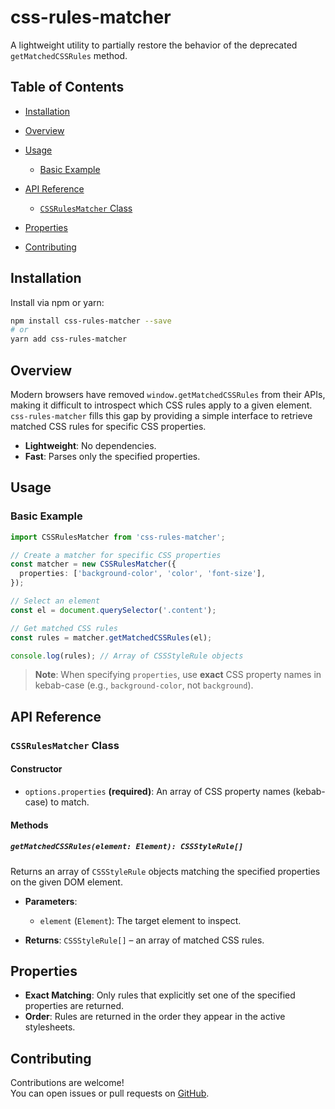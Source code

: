 # css-rules-matcher

A lightweight utility to partially restore the behavior of the deprecated `getMatchedCSSRules` method.

## Table of Contents

* [Installation](#installation)
* [Overview](#overview)
* [Usage](#usage)

    * [Basic Example](#basic-example)
* [API Reference](#api-reference)

    * [`CSSRulesMatcher` Class](#cssmatcher-class)
* [Properties](#properties)
* [Contributing](#contributing)

## Installation

Install via npm or yarn:

```bash
npm install css-rules-matcher --save
# or
yarn add css-rules-matcher
```

## Overview

Modern browsers have removed `window.getMatchedCSSRules` from their APIs, making it difficult to introspect which CSS rules apply to a given element. `css-rules-matcher` fills this gap by providing a simple interface to retrieve matched CSS rules for specific CSS properties.

* **Lightweight**: No dependencies.
* **Fast**: Parses only the specified properties.

## Usage

### Basic Example

```ts
import CSSRulesMatcher from 'css-rules-matcher';

// Create a matcher for specific CSS properties
const matcher = new CSSRulesMatcher({
  properties: ['background-color', 'color', 'font-size'],
});

// Select an element
const el = document.querySelector('.content');

// Get matched CSS rules
const rules = matcher.getMatchedCSSRules(el);

console.log(rules); // Array of CSSStyleRule objects
```

> **Note**: When specifying `properties`, use **exact** CSS property names in kebab-case (e.g., `background-color`, not `background`).

## API Reference

### `CSSRulesMatcher` Class

#### Constructor

* `options.properties` **(required)**: An array of CSS property names (kebab-case) to match.

#### Methods

##### `getMatchedCSSRules(element: Element): CSSStyleRule[]`

Returns an array of `CSSStyleRule` objects matching the specified properties on the given DOM element.

* **Parameters**:

    * `element` (`Element`): The target element to inspect.
* **Returns**: `CSSStyleRule[]` – an array of matched CSS rules.

## Properties

* **Exact Matching**: Only rules that explicitly set one of the specified properties are returned.
* **Order**: Rules are returned in the order they appear in the active stylesheets.

## Contributing

Contributions are welcome!  
You can open issues or pull requests on [GitHub](https://github.com/belousovjr/css-rules-matcher).
